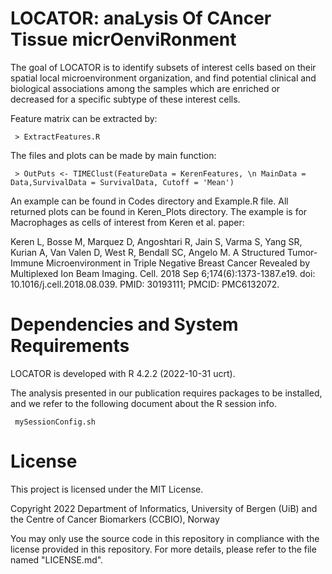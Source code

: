 # LOCATOR: anaLysis Of CAncer Tissue micrOenviRonment


The goal of LOCATOR is to identify subsets of interest cells based on their spatial local microenvironment organization, and find potential clinical and biological associations among the samples which are enriched or decreased for a specific subtype of these interest cells.

Feature matrix can be extracted by:

` > ExtractFeatures.R`

The files and plots can be made by main function:

` > OutPuts <- TIMEClust(FeatureData = KerenFeatures, \n MainData = Data,SurvivalData = SurvivalData, Cutoff = 'Mean')`
                   
An example can be found in Codes directory and Example.R file. All returned plots can be found in Keren_Plots directory. The example is for Macrophages as cells of interest from Keren et al. paper:

Keren L, Bosse M, Marquez D, Angoshtari R, Jain S, Varma S, Yang SR, Kurian A, Van Valen D, West R, Bendall SC, Angelo M. A Structured Tumor-Immune Microenvironment in Triple Negative Breast Cancer Revealed by Multiplexed Ion Beam Imaging. Cell. 2018 Sep 6;174(6):1373-1387.e19. doi: 10.1016/j.cell.2018.08.039. PMID: 30193111; PMCID: PMC6132072.
                   
# Dependencies and System Requirements
LOCATOR is developed with R 4.2.2 (2022-10-31 ucrt).

The analysis presented in our publication requires packages to be installed, and we refer to the following document about the R session info.

` mySessionConfig.sh`

# License
This project is licensed under the MIT License.

Copyright 2022 Department of Informatics, University of Bergen (UiB) and the Centre of Cancer Biomarkers (CCBIO), Norway

You may only use the source code in this repository in compliance with the license provided in this repository. For more details, please refer to the file named "LICENSE.md".

